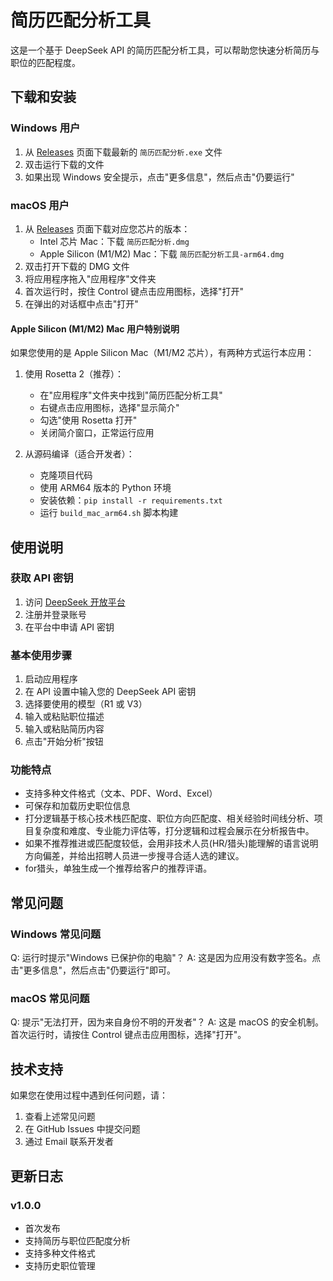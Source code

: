 # 简历匹配分析工具

这是一个基于 DeepSeek API 的简历匹配分析工具，可以帮助您快速分析简历与职位的匹配程度。

## 下载和安装

### Windows 用户
1. 从 [Releases](../../releases) 页面下载最新的 `简历匹配分析.exe` 文件
2. 双击运行下载的文件
3. 如果出现 Windows 安全提示，点击"更多信息"，然后点击"仍要运行"

### macOS 用户
1. 从 [Releases](../../releases) 页面下载对应您芯片的版本：
   - Intel 芯片 Mac：下载 `简历匹配分析.dmg`
   - Apple Silicon (M1/M2) Mac：下载 `简历匹配分析工具-arm64.dmg`
2. 双击打开下载的 DMG 文件
3. 将应用程序拖入"应用程序"文件夹
4. 首次运行时，按住 Control 键点击应用图标，选择"打开"
5. 在弹出的对话框中点击"打开"

#### Apple Silicon (M1/M2) Mac 用户特别说明
如果您使用的是 Apple Silicon Mac（M1/M2 芯片），有两种方式运行本应用：

1. 使用 Rosetta 2（推荐）：
   - 在"应用程序"文件夹中找到"简历匹配分析工具"
   - 右键点击应用图标，选择"显示简介"
   - 勾选"使用 Rosetta 打开"
   - 关闭简介窗口，正常运行应用

2. 从源码编译（适合开发者）：
   - 克隆项目代码
   - 使用 ARM64 版本的 Python 环境
   - 安装依赖：`pip install -r requirements.txt`
   - 运行 `build_mac_arm64.sh` 脚本构建

## 使用说明

### 获取 API 密钥
1. 访问 [DeepSeek 开放平台](https://platform.deepseek.com/)
2. 注册并登录账号
3. 在平台中申请 API 密钥

### 基本使用步骤
1. 启动应用程序
2. 在 API 设置中输入您的 DeepSeek API 密钥
3. 选择要使用的模型（R1 或 V3）
4. 输入或粘贴职位描述
5. 输入或粘贴简历内容
6. 点击"开始分析"按钮

### 功能特点
- 支持多种文件格式（文本、PDF、Word、Excel）
- 可保存和加载历史职位信息
- 打分逻辑基于核心技术栈匹配度、职位方向匹配度、相关经验时间线分析、项目复杂度和难度、专业能力评估等，打分逻辑和过程会展示在分析报告中。
- 如果不推荐推进或匹配度较低，会用非技术人员(HR/猎头)能理解的语言说明方向偏差，并给出招聘人员进一步搜寻合适人选的建议。
- for猎头，单独生成一个推荐给客户的推荐评语。

## 常见问题

### Windows 常见问题
Q: 运行时提示"Windows 已保护你的电脑"？
A: 这是因为应用没有数字签名。点击"更多信息"，然后点击"仍要运行"即可。

### macOS 常见问题
Q: 提示"无法打开，因为来自身份不明的开发者"？
A: 这是 macOS 的安全机制。首次运行时，请按住 Control 键点击应用图标，选择"打开"。

## 技术支持

如果您在使用过程中遇到任何问题，请：
1. 查看上述常见问题
2. 在 GitHub Issues 中提交问题
3. 通过 Email 联系开发者

## 更新日志

### v1.0.0
- 首次发布
- 支持简历与职位匹配度分析
- 支持多种文件格式
- 支持历史职位管理 
